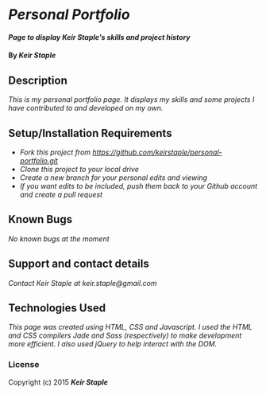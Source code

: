 # _Personal Portfolio_

#### _Page to display Keir Staple's skills and project history_

#### By _**Keir Staple**_

## Description

_This is my personal portfolio page. It displays my skills and some projects I have contributed to and developed on my own._

## Setup/Installation Requirements

* _Fork this project from https://github.com/keirstaple/personal-portfolio.git_
* _Clone this project to your local drive_
* _Create a new branch for your personal edits and viewing_
* _If you want edits to be included, push them back to your Github account and create a pull request_

## Known Bugs

_No known bugs at the moment_

## Support and contact details

_Contact Keir Staple at keir.staple@gmail.com_

## Technologies Used

_This page was created using HTML, CSS and Javascript. I used the HTML and CSS compilers Jade and Sass (respectively) to make development more efficient. I also used jQuery to help interact with the DOM._

### License

Copyright (c) 2015 **_Keir Staple_**
